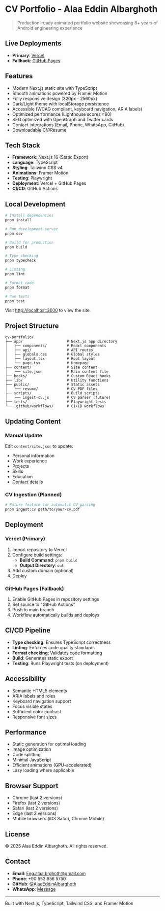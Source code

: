 # CV Portfolio - Alaa Eddin Albarghoth

> Production-ready animated portfolio website showcasing 8+ years of Android engineering experience

## Live Deployments

- **Primary**: [Vercel](https://cv-portfolio-alaa.vercel.app)
- **Fallback**: [GitHub Pages](https://alaaedalbarghoth.github.io/cv-portfolio)

## Features

- Modern Next.js static site with TypeScript
- Smooth animations powered by Framer Motion
- Fully responsive design (320px - 2560px)
- Dark/Light theme with localStorage persistence
- Accessible (WCAG compliant, keyboard navigation, ARIA labels)
- Optimized performance (Lighthouse scores ≥90)
- SEO optimized with OpenGraph and Twitter cards
- Contact integrations (Email, Phone, WhatsApp, GitHub)
- Downloadable CV/Resume

## Tech Stack

- **Framework**: Next.js 16 (Static Export)
- **Language**: TypeScript
- **Styling**: Tailwind CSS v4
- **Animations**: Framer Motion
- **Testing**: Playwright
- **Deployment**: Vercel + GitHub Pages
- **CI/CD**: GitHub Actions

## Local Development

```bash
# Install dependencies
pnpm install

# Run development server
pnpm dev

# Build for production
pnpm build

# Type checking
pnpm typecheck

# Linting
pnpm lint

# Format code
pnpm format

# Run tests
pnpm test
```

Visit [http://localhost:3000](http://localhost:3000) to view the site.

## Project Structure

```
cv-portfolio/
├── app/                    # Next.js app directory
│   ├── components/         # React components
│   ├── api/                # API routes
│   ├── globals.css         # Global styles
│   ├── layout.tsx          # Root layout
│   └── page.tsx            # Homepage
├── content/                # Site content
│   └── site.json           # Main content file
├── hooks/                  # Custom React hooks
├── lib/                    # Utility functions
├── public/                 # Static assets
│   └── resume/             # CV PDF files
├── scripts/                # Build scripts
│   └── ingest-cv.js        # CV parser (future)
├── tests/                  # Playwright tests
└── .github/workflows/      # CI/CD workflows
```

## Updating Content

### Manual Update

Edit `content/site.json` to update:
- Personal information
- Work experience
- Projects
- Skills
- Education
- Contact details

### CV Ingestion (Planned)

```bash
# Future feature for automatic CV parsing
pnpm ingest:cv path/to/your-cv.pdf
```

## Deployment

### Vercel (Primary)

1. Import repository to Vercel
2. Configure build settings:
   - **Build Command**: `pnpm build`
   - **Output Directory**: `out`
3. Add custom domain (optional)
4. Deploy

### GitHub Pages (Fallback)

1. Enable GitHub Pages in repository settings
2. Set source to "GitHub Actions"
3. Push to main branch
4. Workflow automatically builds and deploys

## CI/CD Pipeline

- **Type checking**: Ensures TypeScript correctness
- **Linting**: Enforces code quality standards
- **Format checking**: Validates code formatting
- **Build**: Generates static export
- **Testing**: Runs Playwright tests (on deployment)

## Accessibility

- Semantic HTML5 elements
- ARIA labels and roles
- Keyboard navigation support
- Focus visible states
- Sufficient color contrast
- Responsive font sizes

## Performance

- Static generation for optimal loading
- Image optimization
- Code splitting
- Minimal JavaScript
- Efficient animations (GPU-accelerated)
- Lazy loading where applicable

## Browser Support

- Chrome (last 2 versions)
- Firefox (last 2 versions)
- Safari (last 2 versions)
- Edge (last 2 versions)
- Mobile browsers (iOS Safari, Chrome Mobile)

## License

© 2025 Alaa Eddin Albarghoth. All rights reserved.

## Contact

- **Email**: Eng.alaa.brghoth@gmail.com
- **Phone**: +90 553 956 5750
- **GitHub**: [@AlaaEddinAlbarghoth](https://github.com/AlaaEddinAlbarghoth)
- **WhatsApp**: [Message](https://wa.me/905539565750)

---

Built with Next.js, TypeScript, Tailwind CSS, and Framer Motion
